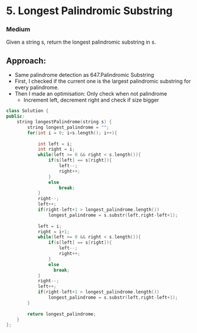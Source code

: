 # 5. Longest Palindromic Substring
### Medium

Given a string s, return the longest palindromic substring in s.

## Approach:
* Same palindrome detection as 647.Palindromic Substring
* First, I checked if the current one is the largest palindromic substring for every palindrome.
* Then I made an optimisation: Only check when not palindrome
   * Increment left, decrement right and check if size bigger
```cpp
class Solution {
public:
    string longestPalindrome(string s) {
        string longest_palindrome = "";
        for(int i = 0; i<s.length(); i++){
            
            int left = i;
            int right = i;
            while(left >= 0 && right < s.length()){
                if(s[left] == s[right]){
                    left--;
                    right++;
                }
                else
                    break;
            }
            right--;
            left++;
            if(right-left+1 > longest_palindrome.length())
                longest_palindrome = s.substr(left,right-left+1);
                
            left = i;
            right = i+1;
            while(left >= 0 && right < s.length()){
                if(s[left] == s[right]){
                    left--;
                    right++;
                }
                else
                  break;
            }
            right--;
            left++;
            if(right-left+1 > longest_palindrome.length())
                longest_palindrome = s.substr(left,right-left+1);
        }
        
        return longest_palindrome;
    }
};

```